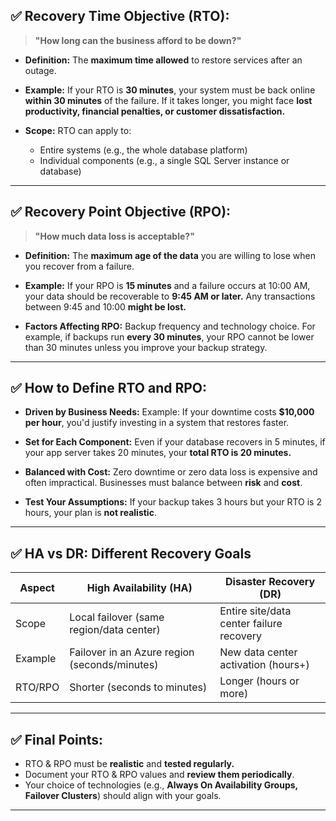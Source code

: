 ## ✅ **Recovery Time Objective (RTO):**

> **"How long can the business afford to be down?"**

- **Definition:**
  The **maximum time allowed** to restore services after an outage.

- **Example:**
  If your RTO is **30 minutes**, your system must be back online **within 30 minutes** of the failure.
  If it takes longer, you might face **lost productivity, financial penalties, or customer dissatisfaction.**

- **Scope:**
  RTO can apply to:

  - Entire systems (e.g., the whole database platform)
  - Individual components (e.g., a single SQL Server instance or database)

---

## ✅ **Recovery Point Objective (RPO):**

> **"How much data loss is acceptable?"**

- **Definition:**
  The **maximum age of the data** you are willing to lose when you recover from a failure.

- **Example:**
  If your RPO is **15 minutes** and a failure occurs at 10:00 AM, your data should be recoverable to **9:45 AM or later.**
  Any transactions between 9:45 and 10:00 **might be lost.**

- **Factors Affecting RPO:**
  Backup frequency and technology choice.
  For example, if backups run **every 30 minutes**, your RPO cannot be lower than 30 minutes unless you improve your backup strategy.

---

## ✅ **How to Define RTO and RPO:**

- **Driven by Business Needs:**
  Example: If your downtime costs **\$10,000 per hour**, you'd justify investing in a system that restores faster.

- **Set for Each Component:**
  Even if your database recovers in 5 minutes, if your app server takes 20 minutes, your **total RTO is 20 minutes.**

- **Balanced with Cost:**
  Zero downtime or zero data loss is expensive and often impractical.
  Businesses must balance between **risk** and **cost**.

- **Test Your Assumptions:**
  If your backup takes 3 hours but your RTO is 2 hours, your plan is **not realistic**.

---

## ✅ **HA vs DR: Different Recovery Goals**

| **Aspect** | **High Availability (HA)**                    | **Disaster Recovery (DR)**               |
| ---------- | --------------------------------------------- | ---------------------------------------- |
| Scope      | Local failover (same region/data center)      | Entire site/data center failure recovery |
| Example    | Failover in an Azure region (seconds/minutes) | New data center activation (hours+)      |
| RTO/RPO    | Shorter (seconds to minutes)                  | Longer (hours or more)                   |

---

## ✅ **Final Points:**

- RTO & RPO must be **realistic** and **tested regularly.**
- Document your RTO & RPO values and **review them periodically**.
- Your choice of technologies (e.g., **Always On Availability Groups, Failover Clusters**) should align with your goals.

---

